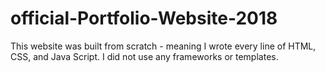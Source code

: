 # official-Portfolio-Website-2018

This website was built from scratch - meaning I wrote every line of HTML, CSS, and Java Script. 
I did not use any frameworks or templates. 

